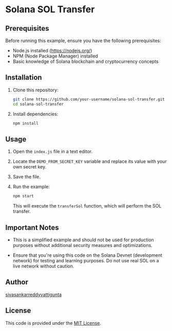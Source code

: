 
# Solana SOL Transfer

## Prerequisites

Before running this example, ensure you have the following prerequisites:

- Node.js installed (https://nodejs.org/)
- NPM (Node Package Manager) installed
- Basic knowledge of Solana blockchain and cryptocurrency concepts

## Installation

1. Clone this repository:

   ```bash
   git clone https://github.com/your-username/solana-sol-transfer.git
   cd solana-sol-transfer
   ```

2. Install dependencies:

   ```bash
   npm install
   ```

## Usage

1. Open the `index.js` file in a text editor.

2. Locate the `DEMO_FROM_SECRET_KEY` variable and replace its value with your own secret key.

3. Save the file.

4. Run the example:

   ```bash
   npm start
   ```

   This will execute the `transferSol` function, which will perform the SOL transfer.

## Important Notes

- This is a simplified example and should not be used for production purposes without additional security measures and optimizations.

- Ensure that you're using this code on the Solana Devnet (development network) for testing and learning purposes. Do not use real SOL on a live network without caution.


## Author

[sivasankarreddyvattigunta](https://github.com/sivasankarreddyvattigunta)

## License

This code is provided under the [MIT License](LICENSE).

